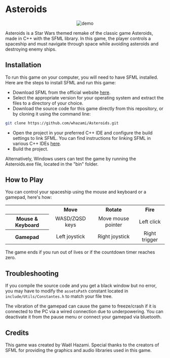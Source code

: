 # Asteroids

<div align="center">
  <img src="./gif/demo.gif" alt="demo">
</div>

Asteroids is a Star Wars themed remake of the classic game Asteroids, made in C++ with the SFML library. In this game, the player controls a spaceship and must navigate through space while avoiding asteroids and destroying enemy ships.

## Installation

To run this game on your computer, you will need to have SFML installed. Here are the steps to install SFML and run this game:

* Download SFML from the official website [here](https://www.sfml-dev.org/download.php).
* Select the appropriate version for your operating system and extract the files to a directory of your choice.
* Download the source code for this game directly from this repository, or by cloning it using the command line:
```bash
git clone https://github.com/whazami/Asteroids.git
```
* Open the project in your preferred C++ IDE and configure the build settings to link SFML. You can find instructions for linking SFML in various C++ IDEs [here](https://www.sfml-dev.org/tutorials/2.5/start-vc.php).
* Build the project.

Alternatively, Windows users can test the game by running the Asteroids.exe file, located in the "bin" folder.

## How to Play

You can control your spaceship using the mouse and keyboard or a gamepad, here's how:

<table>
  <tr>
    <td></td>
    <th>Move</th>
    <th>Rotate</th>
    <th>Fire</th>
  </tr>
  <tr>
    <th>Mouse & Keyboard</th>
    <td align="center">WASD/ZQSD keys</td>
    <td align="center">Move mouse pointer</td>
    <td align="center">Left click</td>
  </tr>
  <tr>
    <th>Gamepad</th>
    <td align="center">Left joystick</td>
    <td align="center">Right joystick</td>
    <td align="center">Right trigger</td>
  </tr>
</table>

The game ends if you run out of lives or if the countdown timer reaches zero.

## Troubleshooting

If you compile the source code and you get a black window but no error, you may have to modify the `assetsPath` constant located in `include/Utils/Constantes.h` to match your file tree.

The vibration of the gamepad can cause the game to freeze/crash if it is connected to the PC via a wired connection due to underpowering. You can deactivate it from the pause menu or connect your gamepad via bluetooth.

## Credits

This game was created by Waël Hazami. Special thanks to the creators of SFML for providing the graphics and audio libraries used in this game.
